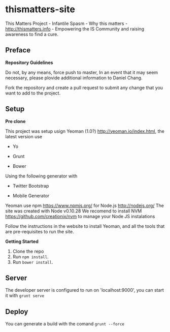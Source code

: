 thismatters-site
================

This Matters Project - Infantile Spasm - Why this matters - http://thismatters.info - Empowering the IS Community and raising awareness to find a cure. 

Preface
-----

**Repository Guidelines**

Do not, by any means, force push to master, In an event that it may seem necessary, please plovide additional information to Daniel Chang.

Fork the repository and create a pull request to submit any change that you want to add to the project.

Setup
-----

**Pre clone**

This project was setup usign Yeoman (1.0?)  http://yeoman.io/index.html, the latest version use 

* Yo

* Grunt

* Bower 

Using the following generator with

* Twitter Bootstrap 

* Mobile Generator

Yeoman use npm https://www.npmjs.org/ for Node.js http://nodejs.org/
The site was created with Node v0.10.28 We recomend to install NVM https://github.com/creationix/nvm to manage your Node JS instalations 

Follow the instructions in the website to install Yeoman, and all the tools that are pre-requisites to run the site.

**Getting Started**

1. Clone the repo
2. Run `npm install`. 
3. Run `bower install`.

Server
------
The developer server is configured to run on 'localhost:9000', you can start it with 
`grunt serve`


Deploy
------
You can generate a build with the comand
`grunt --force`